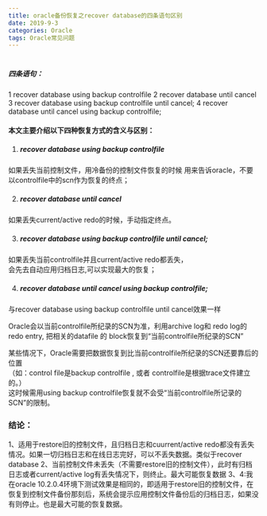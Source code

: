 ```yaml
---
title: oracle备份恢复之recover database的四条语句区别
date: 2019-9-3
categories: Oracle
tags: Oracle常见问题
---
```



#

##### 四条语句：

1  recover database using backup controlfile
2  recover database until cancel
3  recover database using backup controlfile until cancel;
4  recover database until cancel using backup controlfile;



#### 本文主要介绍以下四种恢复方式的含义与区别：

1. ##### recover database using backup controlfile

 如果丢失当前控制文件，用冷备份的控制文件恢复的时候  用来告诉oracle，不要以controlfile中的scn作为恢复的终点；

2. ##### recover database until cancel

 如果丢失current/active redo的时候，手动指定终点。

3. ##### recover database using backup controlfile until cancel;

如果丢失当前controlfile并且current/active redo都丢失，  
会先去自动应用归档日志,可以实现最大的恢复；

4. ##### recover database until cancel using backup controlfile;

  与recover database using backup controlfile until cancel效果一样  

 Oracle会以当前controlfile所纪录的SCN为准，利用archive log和 redo log的redo entry, 把相关的datafile 的 block恢复到“当前controlfile所纪录的SCN”

某些情况下，Oracle需要把数据恢复到比当前controlfile所纪录的SCN还要靠后的位置  
（如：control file是backup controlfile , 或者 controlfile是根据trace文件建立的。）  
这时候需用using backup controlfile恢复就不会受“当前controlfile所记录的SCN”的限制。  



### 结论：

1、适用于restore旧的控制文件，且归档日志和cuurrent/active redo都没有丢失情况。如果一切归档日志和在线日志完好，可以不丢失数据。类似于recover database
2、当前控制文件未丢失（不需要restore旧的控制文件），此时有归档日志或者current/active log有丢失情况下，则终止。最大可能恢复数据
3、4:我在oracle 10.2.0.4环境下测试效果是相同的，即适用于restore旧的控制文件，在恢复到控制文件备份那刻后，系统会提示应用控制文件备份后的归档日志，如果没有则停止。也是最大可能的恢复数据。